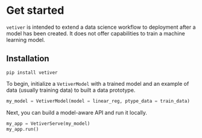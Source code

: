 # Get started

`vetiver` is intended to extend a data science workflow to deployment after a model has been created. It does not offer capabilities to train a machine learning model.

## Installation

`pip install vetiver`

To begin, initialize a `VetiverModel` with a trained model and an example of data (usually training data) to built a data prototype.

```python
my_model = VetiverModel(model = linear_reg, ptype_data = train_data)
```

Next, you can build a model-aware API and run it locally.

```python
my_app = VetiverServe(my_model)
my_app.run()
```
